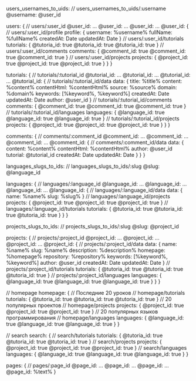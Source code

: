 users_usernames_to_uids:
  // users_usernames_to_uids/:username
  @username: @user_id

users: {
  // users/:user_id
  @user_id: ...
  @user_id: ...
  @user_id: ...
  @user_id: {
    // users/:user_id/profile
    profile: {
      username: %username%
      fullName: %fullName%
      createdAt: Date
      updatedAt: Date 
    }
    // users/:user_id/tutorials
    tutorials: {
      @tutoria_id: true
      @tutoria_id: true
      @tutoria_id: true
    }
    // users/:user_id/comments
    comments: {
      @comment_id: true
      @comment_id: true
      @comment_id: true
    }
    // users/:user_id/projects
    projects: {
      @project_id: true
      @project_id: true
      @project_id: true
    }
  }
}

tutorials: {
  // tutorials/:tutorial_id
  @tutorial_id: ...
  @tutorial_id: ...
  @tutorial_id: ...
  @tutorial_id: {
    // tutorials/:tutorial_id/data
    data: {
      title: %title%
      content: %content%
      contentHtml: %contentHtml%
      source: %source%
      domain: %domain%
      keywords: [%keyword%, %keyword%]
      createdAt: Date
      updatedAt: Date 
      author: @user_id
    }
    // tutorials/:tutorial_id/comments
    comments: {
      @comment_id: true
      @comment_id: true
      @comment_id: true
    }
    // tutorials/:tutorial_id/languages
    languages: {
      @language_id: true
      @language_id: true
      @language_id: true
    }
    // tutorials/:tutorial_id/projects
    projects: {
      @project_id: true
      @project_id: true
      @project_id: true
    }
  }
}

comments: {
  // comments/:comment_id
  @comment_id: ...
  @comment_id: ...
  @comment_id: ...
  @comment_id: {
    // comments/:comment_id/data
    data: {
      content: %content%
      contentHtml: %contentHtml%
      author: @user_id
      tutorial: @tutorial_id
      createdAt: Date
      updatedAt: Date 
    }
  }
}

languages_slugs_to_ids:
  // languages_slugs_to_ids/:slug
  @slug: @language_id

languages: {
  // languages/:language_id
  @language_id: ...
  @language_id: ...
  @language_id: ...
  @language_id: {
    // languages/:language_id/data
    data: {
      name: %name%
      slug: %slug%
    }
    // languages/:language_id/projects
    projects: {
      @project_id: true
      @project_id: true
      @project_id: true
    }
    // languages/:language_id/tutorials
    tutorials: {
      @tutoria_id: true
      @tutoria_id: true
      @tutoria_id: true
    }
  }
}

projects_slugs_to_ids:
  // projects_slugs_to_ids/:slug
  @slug: @project_id
  
projects: {
  // projects/:project_id
  @project_id: ...
  @project_id: ...
  @project_id: ...
  @project_id: {
    // projects/:project_id/data
    data: {
      name: %name%
      slug: %name%
      description: %description%
      homepage: %homepage%
      repository: %repository%
      keywords: [%keyword%, %keyword%]
      author: @user_id
      createdAt: Date
      updatedAt: Date 
    }
    // projects/:project_id/tutorials
    tutorials: {
      @tutoria_id: true
      @tutoria_id: true
      @tutoria_id: true
    }
    // projects/:project_id/languages
    languages: {
      @language_id: true
      @language_id: true
      @language_id: true
    }
  }
}

// homepage
homepage: {
  // Последние 20 уроков
  // homepage/tutorials
  tutorials: {
    @tutoria_id: true
    @tutoria_id: true
    @tutoria_id: true
  }
  // 20 популярных проектов
  // homepage/projects
  projects: {
    @project_id: true
    @project_id: true
    @project_id: true
  }
  // 20 популярных языков программирования
  // homepage/languages
  languages: {
    @language_id: true
    @language_id: true
    @language_id: true
  }
}

// search
search: {
  // search/tutorials
  tutorials: {
    @tutoria_id: true
    @tutoria_id: true
    @tutoria_id: true
  }
  // search/projects
  projects: {
    @project_id: true
    @project_id: true
    @project_id: true
  }
  // search/languages
  languages: {
    @language_id: true
    @language_id: true
    @language_id: true
  } 
}

pages: {
  // pages/:page_id
  @page_id: ...
  @page_id: ...
  @page_id: ...
  @page_id: %text%
}




